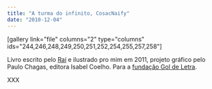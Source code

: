 ```yaml
---
title: "A turma do infinito, CosacNaify"
date: "2010-12-04"
---
```


\[gallery link="file" columns="2" type="columns" ids="244,246,248,249,250,251,252,254,255,257,258"\]

Livro escrito pelo [Raí](http://pt.wikipedia.org/wiki/Ra%C3%AD) e ilustrado pro mim em 2011, projeto gráfico pelo Paulo Chagas, editora Isabel Coelho. Para a [fundação Gol de Letra](http://pt.wikipedia.org/wiki/Funda%C3%A7%C3%A3o_Gol_de_Letra).

XXX
